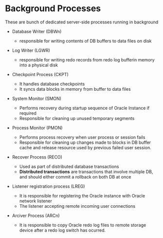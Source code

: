# Background Processes

These are bunch of dedicated server-side processes running in background

* Database Writer (DBWn)
    - responsible for writing contents of DB buffers to data files on disk

* Log Writer (LGWR)
    - responsible for writing redo records from redo log bufferin memory into a physical disk

* Checkpoint Process (CKPT)
    - It handles database checkpoints
    - It syncs data blocks in memory from buffer to data files

* System Monitor (SMON)
    - Performs recovery during startup sequence of Oracle Instance if required
    - Responsible for cleaning up unused temporary segments

* Process Monitor (PMON)
    - Performs process recovery when user process or session fails
    - Responsible for cleaning up changes made to blocks in DB buffer cache and release resource used by previous failed user session.

* Recover Process (RECO)
    - Used as part of distributed database transactions
    - **Distributed transactions** are transactions that involve multiple DB, and should either commit a rollback on both DB at once

* Listener registration process (LREG)
    - It is responsible for registering the Oracle instance with Oracle network listener
    - The listener accepting remote incoming user connections

* Arciver Process (ARCn)
    - It is responsible to copy Oracle redo log files to remote storage device after a redo log switch has ocurred.
